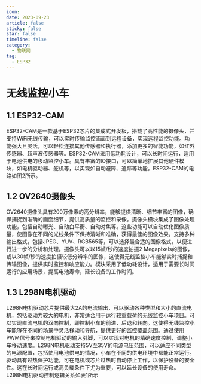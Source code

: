 ```yaml
---
icon: 
date: 2023-09-23
article: false
sticky: false
star: false
timeline: false
category:
  - 物联网
tag:
  - ESP32
---
```



# 无线监控小车

## 1.1 ESP32-CAM
ESP32-CAM是一款基于ESP32芯片的集成式开发板，搭载了高性能的摄像头，并支持WiFi无线传输，可以实时传输监控画面到远程设备，实现远程监控功能。功能强大且灵活，可以轻松连接其他传感器和执行器，添加更多的智能功能，如红外传感器、超声波传感器等。ESP32-CAM采用低功耗设计，可以长时间运行，适用于电池供电的移动监控小车。具有丰富的IO接口，可以简单地扩展其他硬件模块，如电机驱动器、舵机等，以实现如自动避障、追踪等功能。ESP32-CAM的电路如图2所示。

## 1.2 OV2640摄像头
OV2640摄像头具有200万像素的高分辨率，能够提供清晰、细节丰富的图像，确保捕捉到准确的画面细节，提供高质量的监控和录像。摄像头模块集成了图像处理功能，包括自动曝光、自动白平衡、自动对焦等。这些功能可以自动优化图像质量，使图像在不同的光线条件下保持清晰和准确，获得最佳的图像效果。支持多种输出格式，包括JPEG、YUV、RGB565等，可以选择最合适的图像格式，以便进行进一步的分析和处理。摄像头可以以15帧/秒的速度拍摄2 Megapixels的图像，或以30帧/秒的速度拍摄较低分辨率的图像，这使得无线监控小车能够实时捕捉和传输图像，提供实时监控和响应能力。模块采用了低功耗设计，适用于需要长时间运行的应用场景，提高电池寿命，延长设备的工作时间。

## 1.3 L298N电机驱动
L298N电机驱动芯片提供最大2A的电流输出，可以驱动各种类型和大小的直流电机，包括驱动力较大的电机，非常适合用于运行较重载荷的无线监控小车项目。可以实现直流电机的双向控制，即控制小车的前进、后退和转向。这使得无线监控小车能够在不同的场景中灵活移动和导航，提供更好的监控覆盖范围。通过使用PWM信号来控制电机驱动的输入引脚，可以实现对电机的精确速度控制，调整小车移动速度。L298N电机驱动支持5V至35V的电源电压范围，可以适应不同类型的电源配置，包括使用电池供电的情况，小车在不同的供电环境中都能正常运行。驱动具有过热保护功能，可在电机或芯片过热时自动停止工作，以保护设备的安全性。这在长时间运行或高负载条件下尤为重要，可以延长设备的使用寿命。L298N电机驱动控制逻辑关系如表1所示
